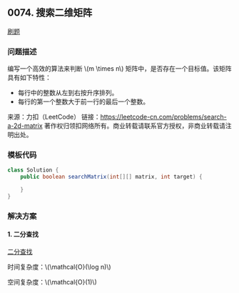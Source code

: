 <script src="https://cdn.bootcss.com/mathjax/2.7.7/MathJax.js?config=TeX-AMS-MML_HTMLorMML"></script>

## 0074. 搜索二维矩阵

[刷题](qu0074/solu/Solution.java)

### 问题描述

编写一个高效的算法来判断 \\(m \times n\\) 矩阵中，是否存在一个目标值。该矩阵具有如下特性：

* 每行中的整数从左到右按升序排列。
* 每行的第一个整数大于前一行的最后一个整数。

来源：力扣（LeetCode）
链接：https://leetcode-cn.com/problems/search-a-2d-matrix
著作权归领扣网络所有。商业转载请联系官方授权，非商业转载请注明出处。

### 模板代码

``` java
class Solution {
    public boolean searchMatrix(int[][] matrix, int target) {

    }
}
```

### 解决方案

#### 1. 二分查找

[二分查找](qu0074/solu1/Solution.java)

时间复杂度：\\(\mathcal{O}(\log n)\\)

空间复杂度：\\(\mathcal{O}(1)\\)
